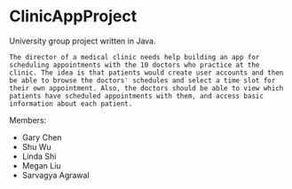 # ClinicAppProject

University group project written in Java.

``The director of a medical clinic needs help building an app for scheduling appointments with the 10 doctors who practice at the clinic. The idea is that patients would create user accounts and then be able to browse the doctors' schedules and select a time slot for their own appointment. Also, the doctors should be able to view which patients have scheduled appointments with them, and access basic information about each patient. ``

Members:
- Gary Chen
- Shu Wu
- Linda Shi
- Megan Liu
- Sarvagya Agrawal
